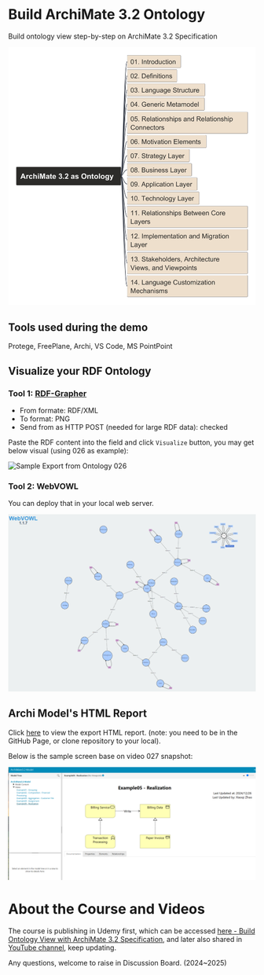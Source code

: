 # Build ArchiMate 3.2 Ontology

Build ontology view step-by-step on ArchiMate 3.2 Specification

<!-- <image src="img/ArchiMate_3.2_as_Ontology.png" alt="archimate 3.2" width=500> -->

![archimate 3.2](img/ArchiMate_3.2_as_Ontology.png)

## Tools used during the demo

Protege, FreePlane, Archi, VS Code, MS PointPoint

## Visualize your RDF Ontology

### Tool 1: [RDF-Grapher](https://www.ldf.fi/service/rdf-grapher)

- From formate: RDF/XML
- To format: PNG
- Send from as HTTP POST (needed for large RDF data): checked

Paste the RDF content into the field and click `Visualize` button, you may get below visual (using 026 as example):

<!-- <image src="img/rdf-grapher/ontology-026.png" alt="Sample Export from Ontology 026" width=800> -->

![Sample Export from Ontology 026](img/rdf-grapher/ontology-026.png)

### Tool 2: WebVOWL

You can deploy that in your local web server.

<!-- <image src="img/webvowl/webvowl-026.png" alt="Sample Export from Ontology 026" width=800> -->

![Sample Export from Ontology 026](img/webvowl/webvowl-026.png)


## Archi Model's HTML Report

Click [here](archi_report/index.html) to view the export HTML report. (note: you need to be in the GitHub Page, or clone repository to your local).

Below is the sample screen base on video 027 snapshot:

<!-- <image src="img/archi/archi-html-report-027.png" alt="archi-html-report-027" width=800> -->

![archi-html-report-027](img/archi/archi-html-report-027.png)

# About the Course and Videos

The course is publishing in Udemy first, which can be accessed [here - Build Ontology View with ArchiMate 3.2 Specification](https://www.udemy.com/course/build-ontology-view-with-learning-archimate/?referralCode=6A3B23ADD67551B38D2B), and later also shared in [YouTube 
channel](https://www.youtube.com/playlist?list=PL6DEHvciXKeUWWe--FiiSIyga0vt3kBpI), keep updating.

Any questions, welcome to raise in Discussion Board. (2024~2025)